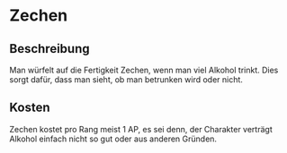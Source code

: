 # Zechen

## Beschreibung

Man würfelt auf die Fertigkeit Zechen, wenn man viel Alkohol trinkt. Dies sorgt dafür, dass man sieht, ob man betrunken wird oder nicht.

## Kosten

Zechen kostet pro Rang meist 1 AP, es sei denn, der Charakter verträgt Alkohol einfach nicht so gut oder aus anderen Gründen.

